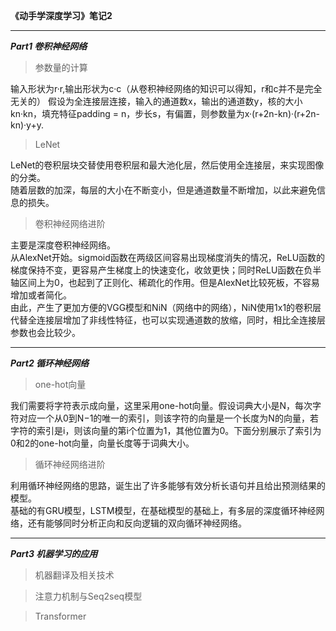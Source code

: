 **《动手学深度学习》笔记2**  
***  
***Part1 卷积神经网络***  
>参数量的计算  
  
输入形状为r·r,输出形状为c·c（从卷积神经网络的知识可以得知，r和c并不是完全无关的）
假设为全连接层连接，输入的通道数x，输出的通道数y，核的大小kn·kn，填充特征padding = n，步长s，有偏置，则参数量为x·(r+2n-kn)·(r+2n-kn)·y+y.  
>LeNet  
  
LeNet的卷积层块交替使用卷积层和最大池化层，然后使用全连接层，来实现图像的分类。  
随着层数的加深，每层的大小在不断变小，但是通道数量不断增加，以此来避免信息的损失。  

>卷积神经网络进阶  

主要是深度卷积神经网络。  
从AlexNet开始。sigmoid函数在两级区间容易出现梯度消失的情况，ReLU函数的梯度保持不变，更容易产生梯度上的快速变化，收敛更快；同时ReLU函数在负半轴区间上为0，也起到了正则化、稀疏化的作用。但是AlexNet比较死板，不容易增加或者简化。  
由此，产生了更加方便的VGG模型和NiN（网络中的网络），NiN使用1x1的卷积层代替全连接层增加了非线性特征，也可以实现通道数的放缩，同时，相比全连接层参数也会比较少。
***  
***Part2 循环神经网络***  
>one-hot向量  

我们需要将字符表示成向量，这里采用one-hot向量。假设词典大小是N，每次字符对应一个从0到N−1的唯一的索引，则该字符的向量是一个长度为N的向量，若字符的索引是i，则该向量的第i个位置为1，其他位置为0。下面分别展示了索引为0和2的one-hot向量，向量长度等于词典大小。  

>循环神经网络进阶  

利用循环神经网络的思路，诞生出了许多能够有效分析长语句并且给出预测结果的模型。  
基础的有GRU模型，LSTM模型，在基础模型的基础上，有多层的深度循环神经网络，还有能够同时分析正向和反向逻辑的双向循环神经网络。  
***  
***Part3 机器学习的应用***  
>机器翻译及相关技术  

>注意力机制与Seq2seq模型  

>Transformer

